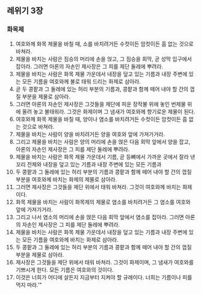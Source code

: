 ## 레위기 3장

### 화목제
1. 여호와께 화목 제물을 바칠 때, 소를 바치려거든 수컷이든 암컷이든 흠 없는 것으로 바쳐라.
2. 제물을 바치는 사람은 짐승의 머리에 손을 얹고, 그 짐승을 회막, 곧 성막 입구에서 잡아라. 그러면 아론의 자손인 제사장은 그 피를 제단 둘레에 뿌려라.
3. 제물을 바치는 사람은 화목 제물 가운데서 내장을 덮고 있는 기름과 내장 주변에 있는 모든 기름을 여호와께 불로 태워 드리는 화제로 삼아라.
4. 곧 두 콩팥과 그 둘레에 있는 허리 부분의 기름과, 콩팥과 함께 떼어 내야 할 간의 껍질 부분을 제물로 삼아라.
5. 그러면 아론의 자손인 제사장은 그것들을 제단에 피운 장작불 위에 놓인 번제물 위에 올려 놓고 불태워라. 그것은 화제이며 그 냄새가 여호와께 향기로운 제물이 된다.
6. 여호와께 화목 제물을 바칠 때, 양이나 염소를 바치려거든 수컷이든 암컷이든 흠 없는 것으로 바쳐라.
7. 제물을 바치는 사람이 양을 바치려거든 양을 여호와 앞에 가져가거라.
8. 그리고 제물을 바치는 사람은 양의 머리에 손을 얹은 다음 회막 앞에서 양을 잡고, 아론의 자손인 제사장은 그 피를 제단 둘레에 뿌려라.
9. 제물을 바치는 사람은 화목 제물 가운데서 기름, 곧 등뼈에서 가까운 곳에서 잘라 낸 꼬리 전체와 내장을 덮고 있는 기름과 내장 주변에 있는 모든 기름과
10. 두 콩팥과 그 둘레에 있는 허리 부분의 기름과 콩팥과 함께 떼어 내야 할 간의 껍질 부분을 여호와께 바치는 화제의 제물로 삼아라.
11. 그러면 제사장은 그것들을 제단 위에서 태워 바쳐라. 그것이 여호와께 바치는 화제이다.
12. 화목 제물을 바치는 사람이 화목제의 제물로 염소를 바치려거든 그 염소를 여호와 앞에 가져가거라.
13. 그리고 나서 염소의 머리에 손을 얹은 다음 회막 앞에서 염소를 잡아라. 그러면 아론의 자손인 제사장은 그 피를 제단 둘레에 뿌려라.
14. 제물을 바치는 사람은 화목 제물 가운데서 내장을 덮고 있는 기름과 내장 주변에 있는 모든 기름을 여호와께 바치는 화제로 삼아라.
15. 두 콩팥과 그 둘레에 있는 허리 부분의 기름과 콩팥과 함께 떼어 내야 할 간의 껍질 부분을 제물로 삼아라.
16. 제사장은 그것들을 제단 위에서 태워 바쳐라. 그것이 화제이며, 그 냄새가 여호와를 기쁘시게 한다. 모든 기름은 여호와의 것이다.
17. 이것은 너희가 어디에 살든지 지금부터 지켜야 할 규례이다. 너희는 기름이나 피를 먹지 마라.'"